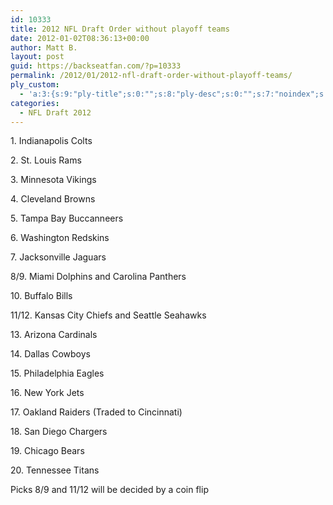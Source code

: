 ```yaml
---
id: 10333
title: 2012 NFL Draft Order without playoff teams
date: 2012-01-02T08:36:13+00:00
author: Matt B.
layout: post
guid: https://backseatfan.com/?p=10333
permalink: /2012/01/2012-nfl-draft-order-without-playoff-teams/
ply_custom:
  - 'a:3:{s:9:"ply-title";s:0:"";s:8:"ply-desc";s:0:"";s:7:"noindex";s:0:"";}'
categories:
  - NFL Draft 2012
---
```


<div class="entry">
  <p>
    1. Indianapolis Colts
  </p>

  <p>
    2. St. Louis Rams
  </p>

  <p>
    3. Minnesota Vikings
  </p>

  <p>
    4. Cleveland Browns
  </p>

  <p>
    5. Tampa Bay Buccanneers
  </p>

  <p>
    6. Washington Redskins
  </p>

  <p>
    7. Jacksonville Jaguars
  </p>

  <p>
    8/9. Miami Dolphins and Carolina Panthers
  </p>

  <p>
    10. Buffalo Bills
  </p>

  <p>
    11/12. Kansas City Chiefs and Seattle Seahawks
  </p>

  <p>
    13. Arizona Cardinals
  </p>

  <p>
    14. Dallas Cowboys
  </p>

  <p>
    15. Philadelphia Eagles
  </p>

  <p>
    16. New York Jets
  </p>

  <p>
    17. Oakland Raiders (Traded to Cincinnati)
  </p>

  <p>
    18. San Diego Chargers
  </p>

  <p>
    19. Chicago Bears
  </p>

  <p>
    20. Tennessee Titans
  </p>

  <p>
    Picks 8/9 and 11/12 will be decided by a coin flip
  </p>
</div>
